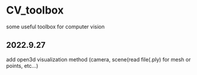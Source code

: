 # CV_toolbox
some useful toolbox for computer vision

## 2022.9.27
add open3d visualization method (camera, scene(read file(.ply) for mesh or points, etc...)
